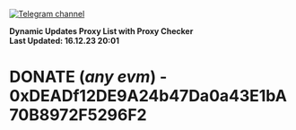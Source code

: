 [![Telegram channel](https://img.shields.io/endpoint?url=https://runkit.io/damiankrawczyk/telegram-badge/branches/master?url=https://t.me/n4z4v0d)](https://t.me/n4z4v0d) 

**Dynamic Updates Proxy List with Proxy Checker**  
**Last Updated: 16.12.23 20:01**

# DONATE (_any evm_) - 0xDEADf12DE9A24b47Da0a43E1bA70B8972F5296F2
